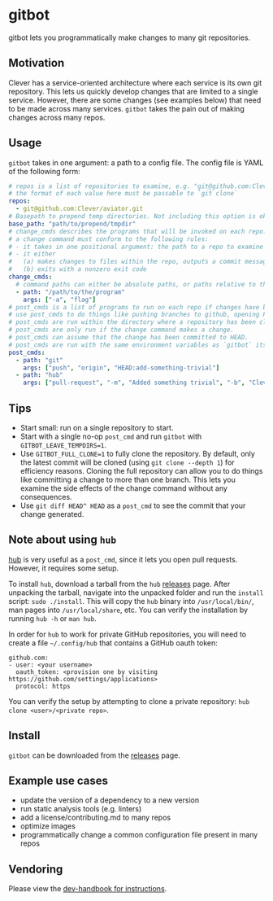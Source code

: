 # gitbot

gitbot lets you programmatically make changes to many git repositories.

## Motivation

Clever has a service-oriented architecture where each service is its own git repository.
This lets us quickly develop changes that are limited to a single service.
However, there are some changes (see examples below) that need to be made across many services.
`gitbot` takes the pain out of making changes across many repos.

## Usage

`gitbot` takes in one argument: a path to a config file.
The config file is YAML of the following form:

```yaml
# repos is a list of repositories to examine, e.g. "git@github.com:Clever/gitbot.git"
# the format of each value here must be passable to `git clone`
repos:
  - git@github.com:Clever/aviator.git
# Basepath to prepend temp directories. Not including this option is okay and the program will assume ""
base_path: "path/to/prepend/tmpdir"
# change_cmds describes the programs that will be invoked on each repo.
# a change command must conform to the following rules:
# - it takes in one positional argument: the path to a repo to examine
# - it either
#   (a) makes changes to files within the repo, outputs a commit message to stdout, and exits with code 0
#   (b) exits with a nonzero exit code
change_cmds:
  # command paths can either be absolute paths, or paths relative to the configuration file.
  - path: "/path/to/the/program"
    args: ["-a", "flag"]
# post_cmds is a list of programs to run on each repo if changes have been made.
# use post_cmds to do things like pushing branches to github, opening PRs, etc.
# post_cmds are run within the directory where a repository has been cloned.
# post_cmds are only run if the change command makes a change.
# post_cmds can assume that the change has been committed to HEAD.
# post_cmds are run with the same environment variables as `gitbot` itself.
post_cmds:
  - path: "git"
    args: ["push", "origin", "HEAD:add-something-trivial"]
  - path: "hub"
    args: ["pull-request", "-m", "Added something trivial", "-b", "Clever:master", "-h", "Clever:add-something-trivial"]
```

## Tips

* Start small: run on a single repository to start.
* Start with a single no-op `post_cmd` and run `gitbot` with `GITBOT_LEAVE_TEMPDIRS=1`.
* Use `GITBOT_FULL_CLONE=1` to fully clone the repository. By default, only the latest commit will be cloned (using `git clone --depth 1`) for efficiency reasons. Cloning the full repository can allow you to do things like committing a change to more than one branch.
This lets you examine the side effects of the change command without any consequences.
* Use `git diff HEAD^ HEAD` as a `post_cmd` to see the commit that your change generated.

## Note about using `hub`

[hub](https://github.com/github/hub) is very useful as a `post_cmd`, since it lets you open pull requests.
However, it requires some setup.

To install `hub`, download a tarball from the `hub` [releases](https://github.com/github/hub/releases) page.
After unpacking the tarball, navigate into the unpacked folder and run the `install` script: `sudo ./install`.
This will copy the `hub` binary into `/usr/local/bin/`, man pages into `/usr/local/share`, etc.
You can verify the installation by running `hub -h` or `man hub`.

In order for `hub` to work for private GitHub repositories, you will need to create a file `~/.config/hub` that contains a GitHub oauth token:

```
github.com:
- user: <your username>
  oauth_token: <provision one by visiting https://github.com/settings/applications>
  protocol: https
```

You can verify the setup by attempting to clone a private repository: `hub clone <user>/<private repo>`.


## Install

`gitbot` can be downloaded from the [releases](https://github.com/Clever/gitbot/releases) page.

## Example use cases

- update the version of a dependency to a new version
- run static analysis tools (e.g. linters)
- add a license/contributing.md to many repos
- optimize images
- programmatically change a common configuration file present in many repos


## Vendoring

Please view the [dev-handbook for instructions](https://github.com/Clever/dev-handbook/blob/master/golang/godep.md).
